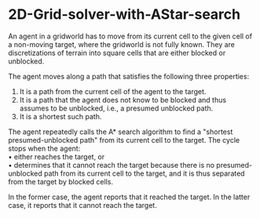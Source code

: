 # 2D-Grid-solver-with-AStar-search

An agent in a gridworld has to move from its current cell to the given cell of a non-moving target, where the gridworld is not fully known. They are discretizations of terrain into square cells that are either blocked or unblocked.  

The agent moves along a path that satisfies the following three properties:
1. It is a path from the current cell of the agent to the target.  
2. It is a path that the agent does not know to be blocked and thus assumes to be unblocked, i.e., a presumed unblocked path.
3. It is a shortest such path.

The agent repeatedly calls the A* search algorithm to find a "shortest presumed-unblocked path" from its current cell to the target. The cycle stops when the agent:  
• either reaches the target, or  
• determines that it cannot reach the target because there is no presumed-unblocked path from its current cell to the target, and it is thus separated from the target by blocked cells.

In the former case, the agent reports that it reached the target. In the latter case, it reports that it cannot reach the target.
